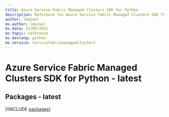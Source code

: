 ```yaml
---
title: Azure Service Fabric Managed Clusters SDK for Python
description: Reference for Azure Service Fabric Managed Clusters SDK for Python
author: lmazuel
ms.author: lmazuel
ms.data: 12/05/2022
ms.topic: reference
ms.devlang: python
ms.service: servicefabricmanagedclusters
---
```

# Azure Service Fabric Managed Clusters SDK for Python - latest
## Packages - latest
[!INCLUDE [packages](service-fabric-managed-clusters-index.md)]
